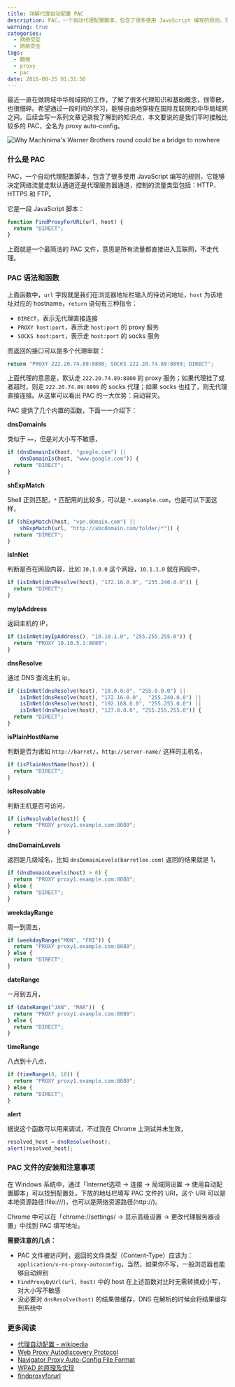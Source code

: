 ```yaml
---
title: 详解代理自动配置 PAC
description: PAC，一个自动代理配置脚本，包含了很多使用 JavaScript 编写的规则，它能够决定网络流量走默认通道还是代理服务器通道，控制的流量类型包括：HTTP、HTTPS 和 FTP。
warning: true
categories:
  - 网络交互
  - 网络安全
tags:
  - 翻墙
  - proxy
  - pac
date: 2016-08-25 01:31:50
---
```


最近一直在做跨域中华局域网的工作，了解了很多代理知识和基础概念，很零散，也很细碎。希望通过一段时间的学习，能够自由地穿梭在国际互联网和中华局域网之间。后续会写一系列文章记录我了解到的知识点，本文要说的是我们平时接触比较多的 PAC，全名为 proxy auto-config。

![Why Machinima's Warner Brothers round could be a bridge to nowhere](http://www.barretlee.com/blogimgs/2016/08/25/6c0378f8gw1f75co9fseuj20p00dwwhk.jpg)<!--<source src="http://ww4.sinaimg.cn/large/6c0378f8gw1f75co9fseuj20p00dwwhk.jpg">-->

<!--more-->

### 什么是 PAC

PAC，一个自动代理配置脚本，包含了很多使用 JavaScript 编写的规则，它能够决定网络流量走默认通道还是代理服务器通道，控制的流量类型包括：HTTP、HTTPS 和 FTP。

它是一段 JavaScript 脚本：

```javascript
function FindProxyForURL(url, host) {
  return "DIRECT";
}
```

上面就是一个最简洁的 PAC 文件，意思是所有流量都直接进入互联网，不走代理。

### PAC 语法和函数

上面函数中，`url` 字段就是我们在浏览器地址栏输入的待访问地址，`host` 为该地址对应的 hostname，`return` 语句有三种指令：

- `DIRECT`，表示无代理直接连接
- `PROXY host:port`，表示走 `host:port` 的 proxy 服务
- `SOCKS host:port`，表示走 `host:port` 的 socks 服务

而返回的接口可以是多个代理串联：

```javascript
return "PROXY 222.20.74.89:8800; SOCKS 222.20.74.89:8899; DIRECT";
```

上面代理的意思是，默认走 `222.20.74.89:8800` 的 proxy 服务；如果代理挂了或者超时，则走 `222.20.74.89:8899` 的 socks 代理；如果 socks 也挂了，则无代理直接连接。从这里可以看出 PAC 的一大优势：自动容灾。

PAC 提供了几个内置的函数，下面一一介绍下：

**dnsDomainIs**

类似于 `==`，但是对大小写不敏感，

```javascript
if (dnsDomainIs(host, "google.com") || 
    dnsDomainIs(host, "www.google.com")) {
  return "DIRECT";
}
```

**shExpMatch**

Shell 正则匹配，`*` 匹配用的比较多，可以是 `*.example.com`，也是可以下面这样，

```javascript
if (shExpMatch(host, "vpn.domain.com") ||
    shExpMatch(url, "http://abcdomain.com/folder/*")) {
  return "DIRECT"; 
}
```

**isInNet**

判断是否在网段内容，比如 `10.1.0.0` 这个网段，`10.1.1.0` 就在网段中，

```javascript
if (isInNet(dnsResolve(host), "172.16.0.0", "255.240.0.0")) {
  return "DIRECT";
}
```

**myIpAddress**

返回主机的 IP，

```javascript
if (isInNet(myIpAddress(), "10.10.1.0", "255.255.255.0")) {
  return "PROXY 10.10.5.1:8080";
}
```

**dnsResolve**

通过 DNS 查询主机 ip，

```javascript
if (isInNet(dnsResolve(host), "10.0.0.0", "255.0.0.0") ||
    isInNet(dnsResolve(host), "172.16.0.0",  "255.240.0.0") ||
    isInNet(dnsResolve(host), "192.168.0.0", "255.255.0.0") ||
    isInNet(dnsResolve(host), "127.0.0.0", "255.255.255.0")) {
  return "DIRECT";
}
```

**isPlainHostName**

判断是否为诸如 `http://barret/`，`http://server-name/` 这样的主机名，

```javascript
if (isPlainHostName(host)) {
  return "DIRECT";
}
```

**isResolvable**

判断主机是否可访问，

```javascript
if (isResolvable(host)) {
  return "PROXY proxy1.example.com:8080";
}
```

**dnsDomainLevels**

返回是几级域名，比如 `dnsDomainLevels(barretlee.com)` 返回的结果就是 1，

```javascript
if (dnsDomainLevels(host) > 0) {
  return "PROXY proxy1.example.com:8080";
} else {
  return "DIRECT";
}
```

**weekdayRange**

周一到周五，

```javascript
if (weekdayRange("MON", "FRI")) {
  return "PROXY proxy1.example.com:8080";
} else {
  return "DIRECT";
}
```

**dateRange**

一月到五月，

```javascript
if (dateRange("JAN", "MAR"))  {
  return "PROXY proxy1.example.com:8080";  
} else {
  return "DIRECT";
}
```

**timeRange**

八点到十八点，

```javascript
if (timeRange(8, 18)) {
  return "PROXY proxy1.example.com:8080";
} else {
  return "DIRECT";  
}
```

**alert**

据说这个函数可以用来调试，不过我在 Chrome 上测试并未生效，

```javascript
resolved_host = dnsResolve(host);
alert(resolved_host);
```


### PAC 文件的安装和注意事项

在 Windows 系统中，通过「Internet选项 -> 连接 -> 局域网设置 -> 使用自动配置脚本」可以找到配置处，下放的地址栏填写  PAC 文件的 URI，这个 URI 可以是本地资源路径(file:///)，也可以是网络资源路径(http://)。

Chrome 中可以在「chrome://settings/ -> 显示高级设置 -> 更改代理服务器设置」中找到 PAC 填写地址。

**需要注意的几点：**

- PAC 文件被访问时，返回的文件类型（Content-Type）应该为：`application/x-ns-proxy-autoconfig`，当然，如果你不写，一般浏览器也能够自动辨别
- `FindProxyByUrl(url, host)` 中的 host 在上述函数对比时无需转换成小写，对大小写不敏感
- 没必要对 `dnsResolve(host)` 的结果做缓存，DNS 在解析的时候会将结果缓存到系统中

### 更多阅读

- [代理自动配置 - wikipedia](https://zh.wikipedia.org/wiki/%E4%BB%A3%E7%90%86%E8%87%AA%E5%8A%A8%E9%85%8D%E7%BD%AE)
- [Web Proxy Autodiscovery Protocol](https://en.wikipedia.org/wiki/Web_Proxy_Autodiscovery_Protocol)
- [Navigator Proxy Auto-Config File Format](https://web.archive.org/web/20070602031929/http://wp.netscape.com/eng/mozilla/2.0/relnotes/demo/proxy-live.html)
- [WPAD 的原理及实现](https://www.ibm.com/developerworks/cn/linux/1309_quwei_wpad/)
- [findproxyforurl](http://findproxyforurl.com/)